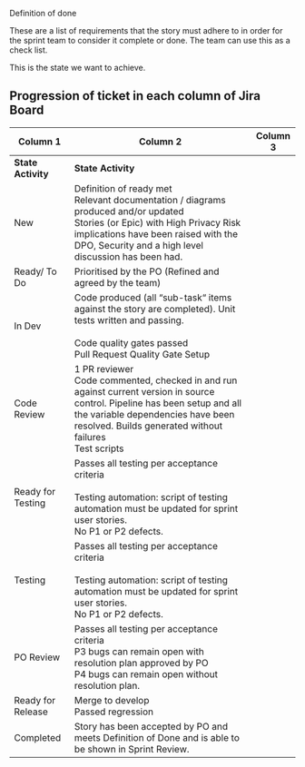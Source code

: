 Definition of done

These are a list of requirements that the story must adhere to in order for the sprint team to consider it complete or done. The team can use this as a check list.

This is the state we want to achieve.

## Progression of ticket in each column of Jira Board
| Column 1 | Column 2 | Column 3 |
| --- | --- | --- |
| **State Activity** | **State Activity** |  |
| New | Definition of ready met<br/>Relevant documentation / diagrams produced and/or updated<br/>Stories (or Epic) with High Privacy Risk implications have been raised with the DPO, Security and a high level discussion has been had. |  |
| Ready/ To Do | Prioritised by the PO (Refined and agreed by the team) |  |
| In Dev  | Code produced (all “sub-task“ items against the story are completed). Unit tests written and passing.<br/><br/>Code quality gates passed  <br/>Pull Request Quality Gate Setup |  |
| Code Review | 1 PR reviewer<br/>Code commented, checked in and run against current version in source control. Pipeline has been setup and all the variable dependencies have been resolved. Builds generated without failures<br/>Test scripts |  |
| Ready for Testing | Passes all testing per acceptance criteria<br/><br/>Testing automation: script of testing automation must be updated for sprint user stories.  <br/>No P1 or P2 defects. |  |
| Testing | Passes all testing per acceptance criteria<br/><br/>Testing automation: script of testing automation must be updated for sprint user stories.  <br/>No P1 or P2 defects. |  |
| PO Review | Passes all testing per acceptance criteria<br/>P3 bugs can remain open with resolution plan approved by PO<br/>P4 bugs can remain open without resolution plan. |  |
| Ready for Release  | Merge to develop  <br/>Passed regression |  |
| Completed  | Story has been accepted by PO and meets Definition of Done and is able to be shown in Sprint Review. |  |